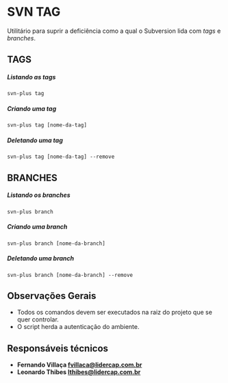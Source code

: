 SVN TAG
=======

Utilitário para suprir a deficiência como a qual o Subversion lida com *tags* e *branches*.

TAGS
----

##### Listando as tags

```
svn-plus tag
```

##### Criando uma tag

```
svn-plus tag [nome-da-tag]
```

##### Deletando uma tag

```
svn-plus tag [nome-da-tag] --remove
```

BRANCHES
--------

##### Listando os branches

```
svn-plus branch
```

##### Criando uma branch

```
svn-plus branch [nome-da-branch]
```

##### Deletando uma branch

```
svn-plus branch [nome-da-branch] --remove
```

Observações Gerais
------------------

 * Todos os comandos devem ser executados na raiz do projeto que se quer controlar.
 * O script herda a autenticação do ambiente.

Responsáveis técnicos
---------------------

 * **Fernando Villaça <fvillaca@lidercap.com.br>**
 * **Leonardo Thibes  <lthibes@lidercap.com.br>**
